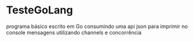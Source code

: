 # TesteGoLang

programa básico escrito em Go consumindo uma api json para imprimir no console mensagens utilizando channels e concorrência
